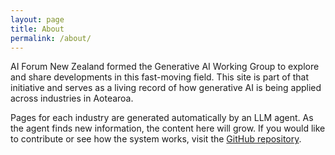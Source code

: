 ```yaml
---
layout: page
title: About
permalink: /about/
---
```


AI Forum New Zealand formed the Generative AI Working Group to explore and share developments in this fast-moving field. This site is part of that initiative and serves as a living record of how generative AI is being applied across industries in Aotearoa.

Pages for each industry are generated automatically by an LLM agent. As the agent finds new information, the content here will grow. If you would like to contribute or see how the system works, visit the [GitHub repository](https://github.com/mingnz/livingwp).
